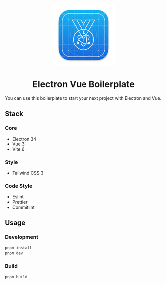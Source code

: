 <p align="center">
  <img src="./logo.png" width="200" >
</p>

<h1 align="center">Electron Vue Boilerplate</h1>

You can use this boilerplate to start your next project with Electron and Vue.

## Stack

### Core
  - Electron 34
  - Vue 3
  - Vite 6

### Style
  - Tailwind CSS 3

### Code Style
  - Eslint
  - Prettier
  - Commitlint

## Usage

### Development
```bash
pnpm install
pnpm dev
```

### Build
```bash
pnpm build
```
